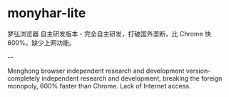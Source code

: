 # monyhar-lite
梦弘浏览器 自主研发版本 - 完全自主研发，打破国外垄断，比 Chrome 快 600%。缺少上网功能。

--

Menghong browser independent research and development version-completely independent research and development, breaking the foreign monopoly, 600% faster than Chrome. Lack of Internet access.
